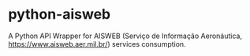 # python-aisweb
A Python API Wrapper for AISWEB (Serviço de Informação Aeronáutica, https://www.aisweb.aer.mil.br/) services consumption.
